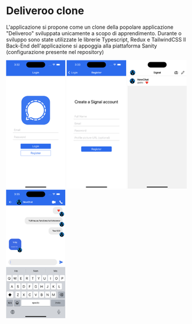 # Deliveroo clone
L'applicazione si propone come un clone della popolare applicazione "Deliveroo" sviluppata unicamente a scopo di apprendimento.
Durante o sviluppo sono state utilizzate le librerie Typescript, Redux e TailwindCSS
Il Back-End dell'applicazione si appoggia alla piattaforma Sanity (configurazione presente nel repository)

<img src="https://github.com/Giulio987/signal-rn/blob/main/assets/img/login.png" alt="IMG_1" style="height: 350px !important;width: auto !important;" ></a>
<img src="https://github.com/Giulio987/signal-rn/blob/main/assets/img/register.png" alt="IMG_2" style="height: 350px !important;width: auto !important;" ></a>
<img src="https://github.com/Giulio987/signal-rn/blob/main/assets/img/chats.png" alt="IMG_3" style="height: 350px !important;width: auto !important;" ></a>
<img src="https://github.com/Giulio987/signal-rn/blob/main/assets/img/chat.png" alt="IMG_4" style="height: 350px !important;width: auto !important;" ></a>
